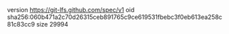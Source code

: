 version https://git-lfs.github.com/spec/v1
oid sha256:060b471a2c70d26315ceb891765c9ce619531fbebc3f0eb613ea258c81c83cc9
size 29994
